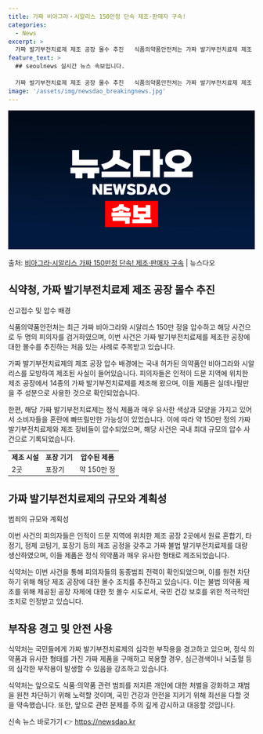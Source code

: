 ```yaml
---
title: 가짜 비아그라‧시알리스 150만정 단속 제조·판매자 구속!
categories:
  - News
excerpt: >
  가짜 발기부전치료제 제조 공장 몰수 추진   식품의약품안전처는 가짜 발기부전치료제 제조 및 판매 행위를 적발…
feature_text: >
  ## seoulnews 실시간 뉴스 속보입니다.

  가짜 발기부전치료제 제조 공장 몰수 추진   식품의약품안전처는 가짜 발기부전치료제 제조 및 판매 행위를 적발…
image: '/assets/img/newsdao_breakingnews.jpg'
---
```


![뉴스다오 속보](/assets/img/newsdao_breakingnews.jpg)

<p>출처: <a href="https://newsdao.kr/4073" rel="dofollow">비아그라‧시알리스 가짜 150만정 단속! 제조·판매자 구속</a> | 뉴스다오</p>

<h2 data-ke-size="size26">식약청, 가짜 발기부전치료제 제조 공장 몰수 추진</h2>
신고접수 및 압수 배경

<p>식품의약품안전처는 최근 가짜 비아그라와 시알리스 150만 정을 압수하고 해당 사건으로 두 명의 피의자를 검거하였으며, 이번 사건은 가짜 발기부전치료제를 제조한 공장에 대한 몰수를 추진하는 처음 있는 사례로 주목받고 있습니다.</p>

<p>가짜 발기부전치료제의 제조 공장 압수 배경에는 국내 허가된 의약품인 비아그라와 시알리스를 모방하여 제조된 사실이 들어있습니다. 피의자들은 인적이 드문 지역에 위치한 제조 공장에서 14종의 가짜 발기부전치료제를 제조해 왔으며, 이들 제품은 실데나필만을 주 성분으로 사용한 것으로 확인되었습니다.</p>

<p>한편, 해당 가짜 발기부전치료제는 정식 제품과 매우 유사한 색상과 모양을 가지고 있어서 소비자들을 혼란에 빠뜨릴만한 가능성이 있었습니다. 이에 따라 약 150만 정의 가짜 발기부전치료제와 제조 장비들이 압수되었으며, 해당 사건은 국내 최대 규모의 압수 사건으로 기록되었습니다.</p>

<table>
	<tr>
		<td style="text-align: center; height: 17px;"><b>제조 시설</b></td>
		<td style="text-align: center; height: 17px;"><b>포장 기기</b></td>
		<td style="text-align: center; height: 17px;"><b>압수된 제품</b></td>
	</tr>
	<tr>
		<td>2곳</td>
		<td>포장기</td>
		<td>약 150만 정</td>
	</tr>
</table>

<h2 data-ke-size="size26">가짜 발기부전치료제의 규모와 계획성</h2>
범죄의 규모와 계획성

<p>이번 사건의 피의자들은 인적이 드문 지역에 위치한 제조 공장 2곳에서 원료 혼합기, 타정기, 정제 코팅기, 포장기 등의 제조 공정을 갖추고 가짜 불법 발기부전치료제를 대량 생산하였으며, 이들 제품은 정식 의약품과 매우 유사한 형태로 제조되었습니다.</p>

<p>식약처는 이번 사건을 통해 피의자들의 동종범죄 전력이 확인되었으며, 이를 원천 차단하기 위해 해당 제조 공장에 대한 몰수 조치를 추진하고 있습니다. 이는 불법 의약품 제조를 위해 제공된 공장 자체에 대한 첫 몰수 시도로서, 국민 건강 보호를 위한 적극적인 조치로 인정받고 있습니다.</p>

<h2 data-ke-size="size26">부작용 경고 및 안전 사용</h2>

<p>식약처는 국민들에게 가짜 발기부전치료제의 심각한 부작용을 경고하고 있으며, 정식 의약품과 유사한 형태를 가진 가짜 제품을 구매하고 복용할 경우, 심근경색이나 뇌출혈 등의 심각한 부작용이 발생할 수 있음을 강조하고 있습니다.</p>

<p>식약처는 앞으로도 식품·의약품 관련 범죄를 저지른 개인에 대한 처벌을 강화하고 재범을 원천 차단하기 위해 노력할 것이며, 국민 건강과 안전을 지키기 위해 최선을 다할 것을 약속했습니다. 또한, 앞으로 관련 문제를 주의 깊게 감시하고 대응할 것입니다.</p> 

신속 뉴스 바로가기 👉 <a href="https://newsdao.kr" rel="dofollow">https://newsdao.kr</a>


